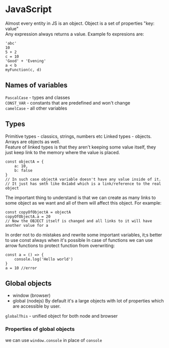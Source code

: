 # JavaScript
Almost every entity in JS is an object. Object is a set of properties "key: value"  
Any expression always returns a value. Example fo expresions are:
```
'abc'
10
5 + 2
c = 10
'Good' + 'Evening'
a < b
myFunction(c, d)
```
## Names of variables
`PascalCase` - types and classes  
`CONST_VAR` - constants that are predefined and won't change  
`camelCase` - all other variables  

## Types
Primitive types - classics, strings, numbers etc
Linked types - objects. Arrays are objects as well.   
Feature of linked types is that they aren't keeping some value itself, they just keep link to the memory where the value is placed.
```
const objectA = {
    a: 10,
    b: false
}
// In such case objectA variable doesn't have any value inside of it.
// It just has smth like 0x1abd which is a link/reference to the real object
```

The important thing to understand is that we can create as many links to some object as we want and all of them will affect this object. For example:
```
const copyOfObjectA = objectA
copyOfObjectA.a = 20
// Now the OBJECT itself is changed and all links to it will have another value for a
```

In order not to do mistakes and rewrite some important variables, it;s better to use const always when it's possible
In case of functions we can use arrow functions to protect function from overwriting:
```
const a = () => {
    console.log('Hello world')
}
a = 10 //error
```

## Global objects
* window (browser)
* global (nodejs)
By default it's a large objects with lot of properties which are accessible by user.  

`globalThis` - unified object for both node and browser
### Properties of global objects
we can use `window.console` in place of `console`